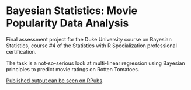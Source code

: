 # Bayesian Statistics: Movie Popularity Data Analysis

Final assessment project for the Duke University course on Bayesian Statistics, course #4 of the Statistics with R Specialization professional certification.

The task is a not-so-serious look at multi-linear regression using Bayesian principles to predict movie ratings on Rotten Tomatoes.

[Published output can be seen on RPubs](https://rpubs.com/enzedonline/bayesian-movie-predict).